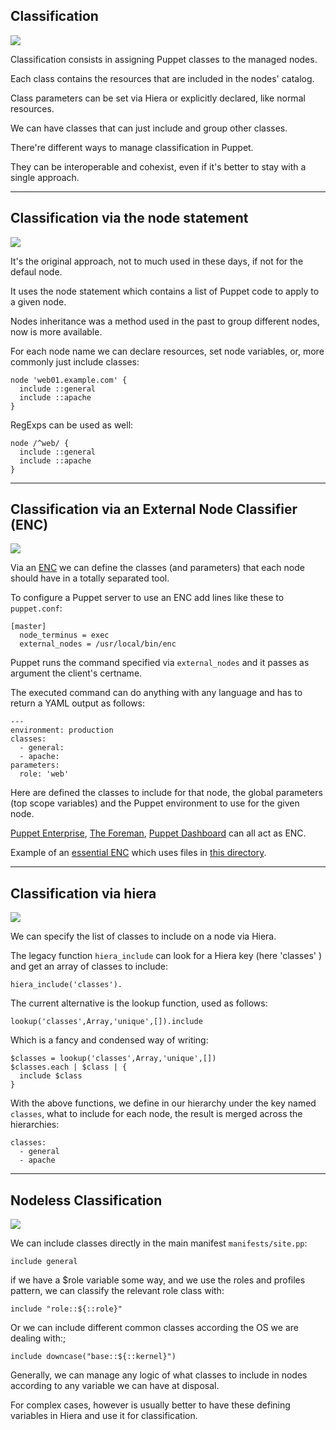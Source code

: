 ## Classification
<img src="gfx/junior.png" class="skill">

Classification consists in assigning Puppet classes to the managed nodes.

Each class contains the resources that are included in the nodes' catalog.

Class parameters can be set via Hiera or explicitly declared, like normal resources.

We can have classes that can just include and group other classes.

There're different ways to manage classification in Puppet.

They can be interoperable and cohexist, even if it's better to stay with a single approach.

---

## Classification via the node  statement
<img src="gfx/junior.png" class="skill">

It's the original approach, not to much used  in these days, if not for the defaul node.

It uses the node statement which contains a list of Puppet code to apply to a given node.

Nodes inheritance was a method used in the past to group different nodes, now is more available.

For each node name we can declare resources, set node variables, or, more commonly just include classes:

    node 'web01.example.com' {
      include ::general
      include ::apache
    }

RegExps can be used as well:

    node /^web/ {
      include ::general
      include ::apache
    }

---

## Classification via an External Node Classifier (ENC)
<img src="gfx/intermediate.png" class="skill">

Via an [ENC](https://puppet.com/docs/puppet/latest/nodes_external.html) we can define the classes (and parameters) that each node should have in a totally separated tool.

To configure a Puppet server to use an ENC add lines like these to `puppet.conf`:

    [master]
      node_terminus = exec
      external_nodes = /usr/local/bin/enc

Puppet runs the command specified via `external_nodes` and it passes as argument the client's certname.

The executed command can do anything with any language and has to return a YAML output as follows:

    ---
    environment: production
    classes:
      - general:
      - apache:
    parameters:
      role: 'web'

Here are defined the classes to include for that node, the global parameters (top scope variables) and the Puppet environment to use for the given node.

[Puppet Enterprise](https://puppet.com/products/puppet-enterprise), [The Foreman](https://www.theforeman.org),  [Puppet Dashboard](https://github.com/sodabrew/puppet-dashboard) can all act as ENC.

Example of an [essential ENC](https://github.com/example42/psick/blob/production/bin/enc_cat.sh) which uses files in [this directory](https://github.com/example42/psick/tree/production/bin/enc_cat).

---

## Classification via hiera
<img src="gfx/intermediate.png" class="skill">

We can specify the list of classes to include on a node via Hiera.

The legacy function `hiera_include` can look for a Hiera key (here 'classes' ) and get an array of classes to include:

    hiera_include('classes').

The current alternative is the lookup function, used as follows:

    lookup('classes',Array,'unique',[]).include

Which is a fancy and condensed way of writing:

    $classes = lookup('classes',Array,'unique',[])
    $classes.each | $class | {
      include $class
    }

With the above functions, we define in our hierarchy under the key named `classes`, what to include for each node, the result is merged across the hierarchies:

    classes:
      - general
      - apache

---

## Nodeless Classification
<img src="gfx/intermediate.png" class="skill">

We can include classes directly in the main manifest `manifests/site.pp`:

    include general

if we have a $role variable some way, and we use the roles and profiles pattern, we can classify the relevant role class with:

    include "role::${::role}"

Or we can include different common classes according the OS we are dealing with:;

    include downcase("base::${::kernel}")

Generally, we can manage any logic of what classes to include in nodes according to any variable we can have at disposal.

For complex cases, however is usually better to have these defining variables in Hiera and use it for classification.

